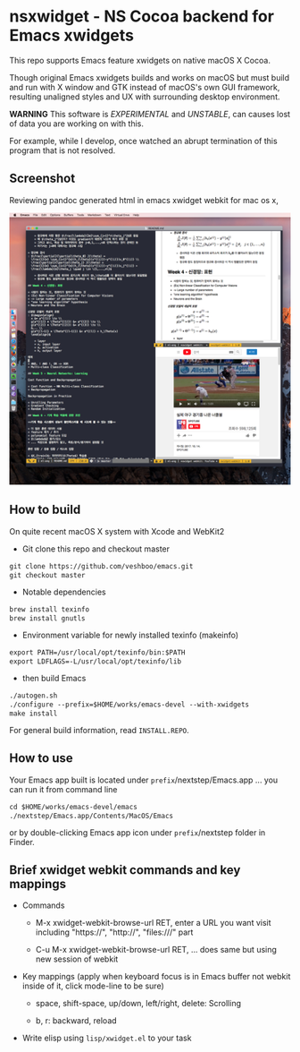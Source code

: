 # nsxwidget - NS Cocoa backend for Emacs xwidgets

This repo supports Emacs feature xwidgets on native macOS X Cocoa.

Though original Emacs xwidgets builds and works on macOS but must
build and run with X window and GTK instead of macOS's own GUI
framework, resulting unaligned styles and UX with surrounding desktop
environment.

**WARNING** This software is *EXPERIMENTAL* and *UNSTABLE*, can causes
lost of data you are working on with this.

For example, while I develop, once watched an abrupt termination of
this program that is not resolved.

## Screenshot

Reviewing pandoc generated html in emacs xwidget webkit for mac os x,

![](nsxwidget-pandoc-yt.png)

## How to build

On quite recent macOS X system with Xcode and WebKit2

* Git clone this repo and checkout master
``` shell
git clone https://github.com/veshboo/emacs.git
git checkout master
```

* Notable dependencies
``` shell
brew install texinfo
brew install gnutls
```

* Environment variable for newly installed texinfo (makeinfo)
``` shell
export PATH=/usr/local/opt/texinfo/bin:$PATH
export LDFLAGS=-L/usr/local/opt/texinfo/lib
```

* then build Emacs
``` shell
./autogen.sh
./configure --prefix=$HOME/works/emacs-devel --with-xwidgets
make install
```

For general build information, read `INSTALL.REPO`.

## How to use

Your Emacs app built is located under `prefix`/nextstep/Emacs.app
... you can run it from command line

``` shell
cd $HOME/works/emacs-devel/emacs
./nextstep/Emacs.app/Contents/MacOS/Emacs
```

or by double-clicking Emacs app icon under `prefix`/nextstep folder in
Finder.

## Brief xwidget webkit commands and key mappings

* Commands

    * M-x xwidget-webkit-browse-url RET, enter a URL you want visit
      including "https://", "http://", "files:///" part

    * C-u M-x xwidget-webkit-browse-url RET, ... does same but using
      new session of webkit

* Key mappings (apply when keyboard focus is in Emacs buffer not
  webkit inside of it, click mode-line to be sure)

    * space, shift-space, up/down, left/right, delete: Scrolling

    * b, r: backward, reload

* Write elisp using `lisp/xwidget.el` to your task
